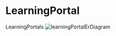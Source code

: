 # LearningPortal
LearningPortals
![learningPortalErDiagram](https://github.com/Ayushrajeffigo/LearningPortal/assets/159436878/2aa66e3c-1604-4bc8-9813-6325a5262610)
